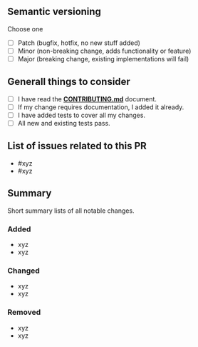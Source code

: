 <!--- Put an `x` in all the boxes that apply -->

## Semantic versioning
Choose one
- [ ] Patch (bugfix, hotfix, no new stuff added)
- [ ] Minor (non-breaking change, adds functionality or feature)
- [ ] Major (breaking change, existing implementations will fail)

## Generall things to consider 
- [ ] I have read the [**CONTRIBUTING.md**](https://github.com/qualipool/swissrets/blob/master/CONTRIBUTING.md) document.
- [ ] If my change requires documentation, I added it already.
- [ ] I have added tests to cover all my changes.
- [ ] All new and existing tests pass.

## List of issues related to this PR
- #xyz
- #xyz

## Summary
Short summary lists of all notable changes.

<!-- Delete everything you don't need -->

### Added
- xyz
- xyz

### Changed
- xyz
- xyz

### Removed
- xyz
- xyz
